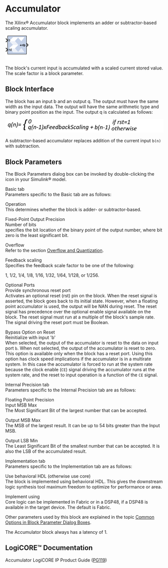 # Accumulator

The Xilinx® Accumulator block implements an adder or subtractor-based
scaling accumulator.

![](./Images/block.png)

The block's current input is accumulated with a scaled current stored
value. The scale factor is a block parameter.

## Block Interface

The block has an input b and an output q. The output must have the same
width as the input data. The output will have the same arithmetic type
and binary point position as the input. The output q is calculated as
follows:

  
![](./Images/caz1630484762781.png)  

A subtractor-based accumulator replaces addition of the current input
`b(n)` with subtraction.

## Block Parameters

The Block Parameters dialog box can be invoked by double-clicking the
icon in your Simulink® model.

Basic tab  
Parameters specific to the Basic tab are as follows:

Operation  
This determines whether the block is adder- or subtractor-based.

Fixed-Point Output Precision  
Number of bits  
specifies the bit location of the binary point of the output number,
where bit zero is the least significant bit.

Overflow  
Refer to the section [Overflow and
Quantization](common-options-in-block-parameter-dialog-boxes-aa1032308.html#val1538085362909__aa1032322).

Feedback scaling  
Specifies the feedback scale factor to be one of the following:

1, 1/2, 1/4, 1/8, 1/16, 1/32, 1/64, 1/128, or 1/256.

Optional Ports  
Provide synchronous reset port  
Activates an optional reset (rst) pin on the block. When the reset
signal is asserted, the block goes back to its initial state. However,
when a floating point accumulator is used, the output will be NAN during
reset. The reset signal has precedence over the optional enable signal
available on the block. The reset signal must run at a multiple of the
block's sample rate. The signal driving the reset port must be Boolean.

Bypass Option on Reset  
Reinitialize with input 'b'  
When selected, the output of the accumulator is reset to the data on
input port `b`. When not selected, the output of the accumulator is
reset to zero. This option is available only when the block has a reset
port. Using this option has clock speed implications if the accumulator
is in a multirate system. In this case the accumulator is forced to run
at the system rate because the clock enable (`CE`) signal driving the
accumulator runs at the system rate, and the reset to input operation is
a function of the `CE` signal.

Internal Precision tab  
Parameters specific to the Internal Precision tab are as follows:

Floating Point Precision  
Input MSB Max  
The Most Significant Bit of the largest number that can be accepted.

Output MSB Max  
The MSB of the largest result. It can be up to 54 bits greater than the
Input MSB.

Output LSB Min  
The Least Significant Bit of the smallest number that can be accepted.
It is also the LSB of the accumulated result.

Implementation tab  
Parameters specific to the Implementation tab are as follows:

Use behavioral HDL (otherwise use core)  
The block is implemented using behavioral HDL. This gives the downstream
logic synthesis tool maximum freedom to optimize for performance or
area.

Implement using  
Core logic can be implemented in Fabric or in a DSP48, if a DSP48 is
available in the target device. The default is Fabric.

Other parameters used by this block are explained in the topic [Common
Options in Block Parameter Dialog
Boxes](common-options-in-block-parameter-dialog-boxes-aa1032308.html).

The Accumulator block always has a latency of 1.

## LogiCORE™ Documentation

Accumulator LogiCORE IP Product Guide
([PG119](https://www.xilinx.com/cgi-bin/docs/ipdoc?c=c_accum;v=latest;d=pg119-c-accum.pdf))
